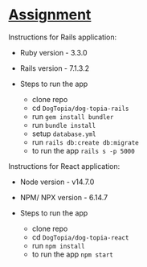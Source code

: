 # [Assignment](https://github.com/pankajyadav05/ror-react-typescript/blob/master/README.md)

Instructions for Rails application:

* Ruby version - 3.3.0

* Rails version - 7.1.3.2

* Steps to run the app
  - clone repo
  - cd `DogTopia/dog-topia-rails`
  - run `gem install bundler`
  - run `bundle install`
  - setup `database.yml`
  - run `rails db:create db:migrate`
  - to run the app `rails s -p 5000`


Instructions for React application:

* Node version - v14.7.0

* NPM/ NPX version - 6.14.7

* Steps to run the app
  - clone repo
  - cd `DogTopia/dog-topia-react`
  - run `npm install`
  - to run the app `npm start`
